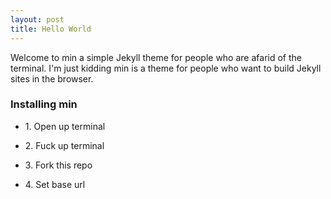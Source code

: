 ```yaml
---
layout: post
title: Hello World
---
```


<p>Welcome to min a simple Jekyll theme for people who are afarid of the terminal. I'm just kidding min is a theme for people who want to build Jekyll sites in the browser.</p>

<h3>Installing min</h3>

<ul>
    <li><p>1. Open up terminal</p></li>
    <li><p>2. Fuck up terminal</p></li>
    <li><p>3. Fork this repo</p></li>
    <li><p>4. Set base url</p></li>
</ul>